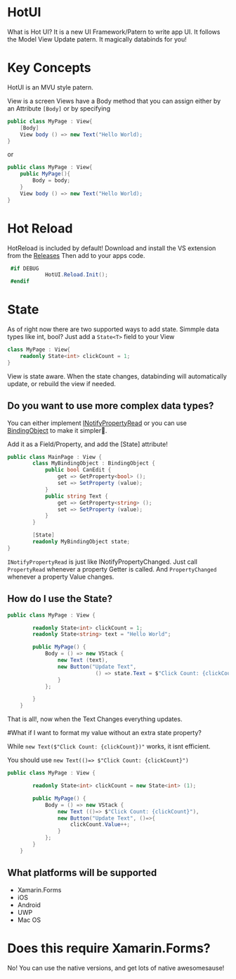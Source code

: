 # HotUI

What is Hot UI? It is a new UI Framework/Patern to write app UI.  It follows the Model View Update patern. It magically databinds for you!  

# Key Concepts
HotUI is an MVU style patern.

View is a screen
Views have a Body method that you can assign either by an Attribute `[Body]` or by specifying

``` cs
public class MyPage : View{
	[Body]
	View body () => new Text("Hello World);
}
```

or

``` cs
public class MyPage : View{
	public MyPage(){
		Body = body;
	}
	View body () => new Text("Hello World);
}
```


# Hot Reload
HotReload is included by default!
Download and install the VS extension from the [Releases](https://github.com/Clancey/HotUI/releases/)
Then add to your apps code.

``` cs
 #if DEBUG
            HotUI.Reload.Init();
 #endif
```


# State
As of right now there are two supported ways to add state.
Simmple data types like int, bool?
Just add a `State<T>` field to your View

``` cs
class MyPage : View{
	readonly State<int> clickCount = 1;
}
```


View is state aware. When the state changes, databinding will automatically update, or rebuild the view if needed.

## Do you want to use more complex data types?

You can either implement [INotifyPropertyRead](https://github.com/Clancey/HotUI/blob/master/src/HotUI/BindingObject.cs#L13) or you can use [BindingObject](https://github.com/Clancey/HotUI/blob/master/src/HotUI/BindingObject.cs) to make it simpler.

Add it as a Field/Property, and add the [State] attribute!


``` cs
public class MainPage : View {
		class MyBindingObject : BindingObject {
			public bool CanEdit {
				get => GetProperty<bool> ();
				set => SetProperty (value);
			}
			public string Text {
				get => GetProperty<string> ();
				set => SetProperty (value);
			}
		}

		[State]
		readonly MyBindingObject state;
}

```

`INotifyPropertyRead` is just like INotifyPropertyChanged. Just call `PropertyRead` whenever a property Getter is called. And `PropertyChanged` whenever a property Value changes.

## How do I use the State?

``` cs
public class MyPage : View {

		readonly State<int> clickCount = 1;
		readonly State<string> text = "Hello World";

		public MyPage() {
			Body = () => new VStack {
				new Text (text),			
				new Button("Update Text",
	                        () => state.Text = $"Click Count: {clickCount.Value++}" )
				}
			};

		}
	}
```

That is all!, now when the Text Changes everything updates. 

#What if I want to format my value without an extra state property?

While `new Text($"Click Count: {clickCount})"` works, it isnt efficient.

You should use `new Text(()=> $"Click Count: {clickCount}")`

``` cs
public class MyPage : View {

		readonly State<int> clickCount = new State<int> (1);

		public MyPage() {
			Body = () => new VStack {
				new Text (()=> $"Click Count: {clickCount}"),
				new Button("Update Text", ()=>{
					clickCount.Value++;
				}
			};
		}
	}

```


## What platforms will be supported

* Xamarin.Forms
* iOS
* Android
* UWP
* Mac OS


# Does this require Xamarin.Forms?
No!  You can use the native versions, and get lots of native awesomesause!

